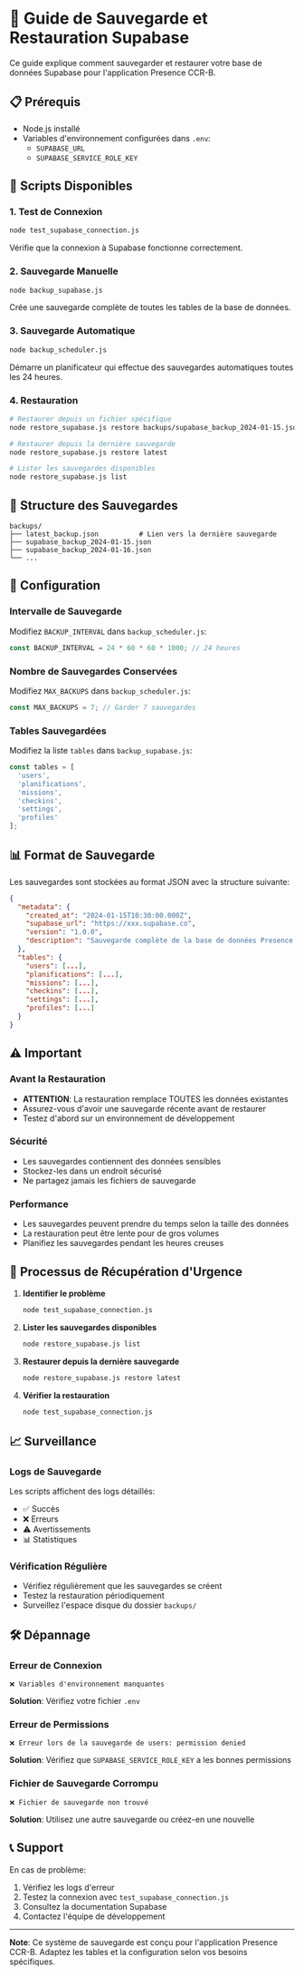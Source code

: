 # 🔄 Guide de Sauvegarde et Restauration Supabase

Ce guide explique comment sauvegarder et restaurer votre base de données Supabase pour l'application Presence CCR-B.

## 📋 Prérequis

- Node.js installé
- Variables d'environnement configurées dans `.env`:
  - `SUPABASE_URL`
  - `SUPABASE_SERVICE_ROLE_KEY`

## 🚀 Scripts Disponibles

### 1. Test de Connexion
```bash
node test_supabase_connection.js
```
Vérifie que la connexion à Supabase fonctionne correctement.

### 2. Sauvegarde Manuelle
```bash
node backup_supabase.js
```
Crée une sauvegarde complète de toutes les tables de la base de données.

### 3. Sauvegarde Automatique
```bash
node backup_scheduler.js
```
Démarre un planificateur qui effectue des sauvegardes automatiques toutes les 24 heures.

### 4. Restauration
```bash
# Restaurer depuis un fichier spécifique
node restore_supabase.js restore backups/supabase_backup_2024-01-15.json

# Restaurer depuis la dernière sauvegarde
node restore_supabase.js restore latest

# Lister les sauvegardes disponibles
node restore_supabase.js list
```

## 📁 Structure des Sauvegardes

```
backups/
├── latest_backup.json          # Lien vers la dernière sauvegarde
├── supabase_backup_2024-01-15.json
├── supabase_backup_2024-01-16.json
└── ...
```

## 🔧 Configuration

### Intervalle de Sauvegarde
Modifiez `BACKUP_INTERVAL` dans `backup_scheduler.js`:
```javascript
const BACKUP_INTERVAL = 24 * 60 * 60 * 1000; // 24 heures
```

### Nombre de Sauvegardes Conservées
Modifiez `MAX_BACKUPS` dans `backup_scheduler.js`:
```javascript
const MAX_BACKUPS = 7; // Garder 7 sauvegardes
```

### Tables Sauvegardées
Modifiez la liste `tables` dans `backup_supabase.js`:
```javascript
const tables = [
  'users',
  'planifications',
  'missions',
  'checkins',
  'settings',
  'profiles'
];
```

## 📊 Format de Sauvegarde

Les sauvegardes sont stockées au format JSON avec la structure suivante:

```json
{
  "metadata": {
    "created_at": "2024-01-15T10:30:00.000Z",
    "supabase_url": "https://xxx.supabase.co",
    "version": "1.0.0",
    "description": "Sauvegarde complète de la base de données Presence CCR-B"
  },
  "tables": {
    "users": [...],
    "planifications": [...],
    "missions": [...],
    "checkins": [...],
    "settings": [...],
    "profiles": [...]
  }
}
```

## ⚠️ Important

### Avant la Restauration
- **ATTENTION**: La restauration remplace TOUTES les données existantes
- Assurez-vous d'avoir une sauvegarde récente avant de restaurer
- Testez d'abord sur un environnement de développement

### Sécurité
- Les sauvegardes contiennent des données sensibles
- Stockez-les dans un endroit sécurisé
- Ne partagez jamais les fichiers de sauvegarde

### Performance
- Les sauvegardes peuvent prendre du temps selon la taille des données
- La restauration peut être lente pour de gros volumes
- Planifiez les sauvegardes pendant les heures creuses

## 🔄 Processus de Récupération d'Urgence

1. **Identifier le problème**
   ```bash
   node test_supabase_connection.js
   ```

2. **Lister les sauvegardes disponibles**
   ```bash
   node restore_supabase.js list
   ```

3. **Restaurer depuis la dernière sauvegarde**
   ```bash
   node restore_supabase.js restore latest
   ```

4. **Vérifier la restauration**
   ```bash
   node test_supabase_connection.js
   ```

## 📈 Surveillance

### Logs de Sauvegarde
Les scripts affichent des logs détaillés:
- ✅ Succès
- ❌ Erreurs
- ⚠️ Avertissements
- 📊 Statistiques

### Vérification Régulière
- Vérifiez régulièrement que les sauvegardes se créent
- Testez la restauration périodiquement
- Surveillez l'espace disque du dossier `backups/`

## 🛠️ Dépannage

### Erreur de Connexion
```
❌ Variables d'environnement manquantes
```
**Solution**: Vérifiez votre fichier `.env`

### Erreur de Permissions
```
❌ Erreur lors de la sauvegarde de users: permission denied
```
**Solution**: Vérifiez que `SUPABASE_SERVICE_ROLE_KEY` a les bonnes permissions

### Fichier de Sauvegarde Corrompu
```
❌ Fichier de sauvegarde non trouvé
```
**Solution**: Utilisez une autre sauvegarde ou créez-en une nouvelle

## 📞 Support

En cas de problème:
1. Vérifiez les logs d'erreur
2. Testez la connexion avec `test_supabase_connection.js`
3. Consultez la documentation Supabase
4. Contactez l'équipe de développement

---

**Note**: Ce système de sauvegarde est conçu pour l'application Presence CCR-B. Adaptez les tables et la configuration selon vos besoins spécifiques.
